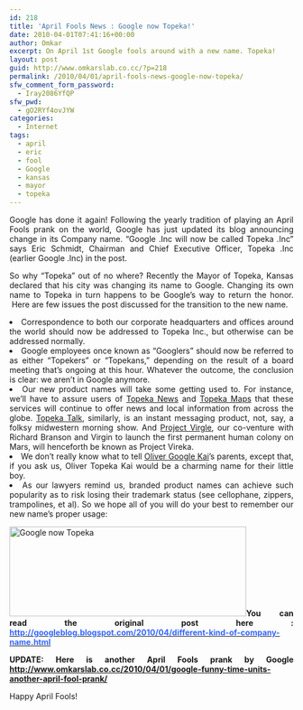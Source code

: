 ```yaml
---
id: 218
title: 'April Fools News : Google now Topeka!'
date: 2010-04-01T07:41:16+00:00
author: Omkar
excerpt: On April 1st Google fools around with a new name. Topeka!
layout: post
guid: http://www.omkarslab.co.cc/?p=218
permalink: /2010/04/01/april-fools-news-google-now-topeka/
sfw_comment_form_password:
  - Iray2086YfQP
sfw_pwd:
  - gO2RYf4ovJYW
categories:
  - Internet
tags:
  - april
  - eric
  - fool
  - Google
  - kansas
  - mayor
  - topeka
---
```

<p style="text-align: justify;">
  Google has done it again! Following the yearly tradition of playing an April Fools prank on the world, Google has just updated its blog announcing change in its Company name. &#8220;Google .Inc will now be called Topeka .Inc&#8221; says Eric Schmidt, Chairman and Chief Executive Officer, Topeka .Inc (earlier Google .Inc) in the post.
</p>

<p style="text-align: justify;">
  So why &#8220;Topeka&#8221; out of no where? Recently the Mayor of Topeka, Kansas declared that his city was changing its name to Google. Changing its own name to Topeka in turn happens to be Google&#8217;s way to return the honor.  Here are few issues the post discussed for the transition to the new name.
</p>

<li style="text-align: justify;">
  Correspondence to both our corporate headquarters and offices around the world should now be addressed to Topeka Inc., but otherwise can be addressed normally.
</li>
<li style="text-align: justify;">
  Google employees once known as “Googlers” should now be referred to as either “Topekers” or “Topekans,” depending on the result of a board meeting that’s ongoing at this hour. Whatever the outcome, the conclusion is clear: we aren’t in Google anymore.
</li>
<li style="text-align: justify;">
  Our new product names will take some getting used to. For instance, we’ll have to assure users of <a href="http://news.google.com/news?rls=ig&hl=en&sa=N&tab=ln&q=">Topeka News</a> and <a href="http://maps.google.com/maps?rls=ig&hl=en&tab=wl" target="_blank">Topeka Maps</a> that these services will continue to offer news and local information from across the globe. <a href="http://www.google.com/talk/" target="_blank">Topeka Talk</a>, similarly, is an instant messaging product, not, say, a folksy midwestern morning show. And <a href="http://www.google.com/virgle/" target="_blank">Project Virgle</a>, our co-venture with Richard Branson and Virgin to launch the first permanent human colony on Mars, will henceforth be known as Project Vireka.
</li>
<li style="text-align: justify;">
  We don’t really know what to tell <a href="http://googleblog.blogspot.com/2005/10/we-get-letters-3.html">Oliver Google Kai</a>’s parents, except that, if you ask us, Oliver Topeka Kai would be a charming name for their little boy.
</li>
<li style="text-align: justify;">
  As our lawyers remind us, branded product names can achieve such popularity as to risk losing their trademark status (see cellophane, zippers, trampolines, et al). So we hope all of you will do your best to remember our new name’s proper usage:
</li>
<p style="text-align: justify;">
  <a href="http://googleblog.blogspot.com/2010/04/different-kind-of-company-name.html" target="_blank"><img class="aligncenter" title="Google now Topeka" src="http://2.bp.blogspot.com/_7ZYqYi4xigk/S7RDQpMd8_I/AAAAAAAAFy4/gweO6nrP1ds/s1600/topeka_chart_04.png" alt="Google now Topeka" width="420" height="159" /></a><strong>You can read the original post here : </strong><strong><a href="http://googleblog.blogspot.com/2010/04/different-kind-of-company-name.html" target="_blank"><span style="color: #3366ff;">http://googleblog.blogspot.com/2010/04/different-kind-of-company-name.html</span></a></strong>
</p>

<p style="text-align: justify;">
  <strong>UPDATE: Here is another April Fools prank by Google <a href="http://www.omkarslab.co.cc/2010/04/01/google-funny-time-units-another-april-fool-prank/">http://www.omkarslab.co.cc/2010/04/01/google-funny-time-units-another-april-fool-prank/</a></strong>
</p>

<p style="text-align: justify;">
  Happy April Fools!
</p>